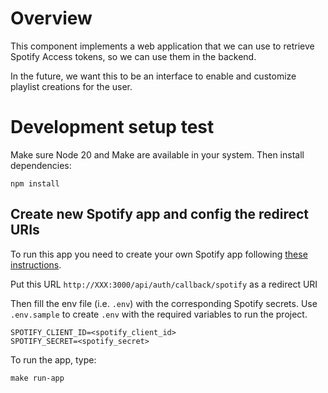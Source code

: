 # Overview

This component implements a web application that we can use to retrieve Spotify Access tokens, so we can use them in the backend.

In the future, we want this to be an interface to enable and customize playlist creations for the user.

# Development setup test

Make sure Node 20 and Make are available in your system. Then install dependencies:

```shell
npm install
```

## Create new Spotify app and config the redirect URIs

To run this app you need to create your own Spotify app following [these instructions](https://developer.spotify.com/documentation/web-api/tutorials/getting-started#create-an-app).

Put this URL `http://XXX:3000/api/auth/callback/spotify` as a redirect URI


Then fill the env file (i.e. `.env`) with the corresponding Spotify secrets. Use `.env.sample` to create `.env` with the required variables to run the project.

```text
SPOTIFY_CLIENT_ID=<spotify_client_id>
SPOTIFY_SECRET=<spotify_secret>
```

To run the app, type:

```shell
make run-app
```
